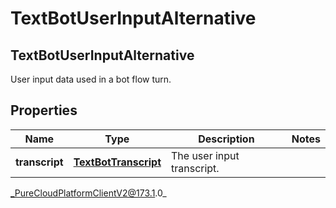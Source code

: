 # TextBotUserInputAlternative

## TextBotUserInputAlternative
User input data used in a bot flow turn.

## Properties

|Name | Type | Description | Notes|
|------------ | ------------- | ------------- | -------------|
| **transcript** | [**TextBotTranscript**](TextBotTranscript) | The user input transcript. | |



_PureCloudPlatformClientV2@173.1.0_
